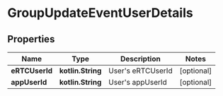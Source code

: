 
# GroupUpdateEventUserDetails

## Properties
Name | Type | Description | Notes
------------ | ------------- | ------------- | -------------
**eRTCUserId** | **kotlin.String** | User&#39;s eRTCUserId |  [optional]
**appUserId** | **kotlin.String** | User&#39;s appUserId |  [optional]



